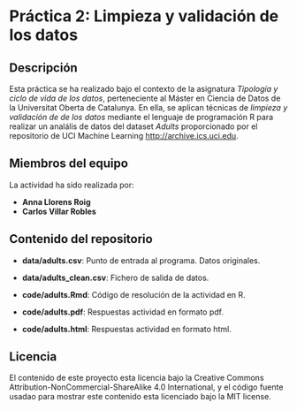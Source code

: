 #  Práctica 2: Limpieza y validación de los datos


## Descripción

Esta práctica se ha realizado bajo el contexto de la asignatura _Tipología y ciclo de vida de los datos_, perteneciente al Máster en Ciencia de Datos de la Universitat Oberta de Catalunya. En ella, se aplican técnicas de _limpieza y validación de de los datos_ mediante el lenguaje de programación R para realizar un analális de datos del dataset _Adults_ proporcionado por el repositorio de UCI Machine Learning  http://archive.ics.uci.edu.

## Miembros del equipo

La actividad ha sido realizada por:

* **Anna Llorens Roig**
* **Carlos Villar Robles**

## Contenido del repositorio
* **data/adults.csv**: Punto de entrada al programa. Datos originales.
* **data/adults_clean.csv**: Fichero de salida de datos.

* **code/adults.Rmd**: Código de resolución de la actividad en R. 
* **code/adults.pdf**: Respuestas actividad en formato pdf. 
* **code/adults.html**: Respuestas actividad en formato html. 
  
## Licencia
El contenido de este proyecto esta licencia bajo la Creative Commons Attribution-NonCommercial-ShareAlike 4.0 International, y el código fuente usadao para mostrar este contenido esta licenciado bajo la MIT license.


